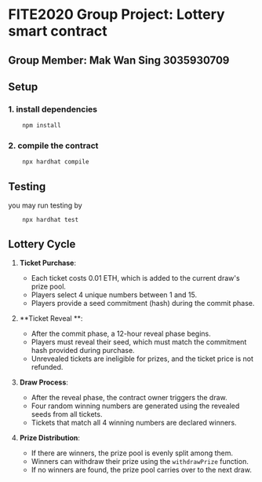 # FITE2020 Group Project: Lottery smart contract
## Group Member: Mak Wan Sing 3035930709
## Setup

### 1. install dependencies
```bash
    npm install
```

### 2. compile the contract
```bash
    npx hardhat compile
```

## Testing
you may run testing by
```
    npx hardhat test
```

## Lottery Cycle
1. **Ticket Purchase**:
   - Each ticket costs 0.01 ETH, which is added to the current draw's prize pool.
   - Players select 4 unique numbers between 1 and 15.
   - Players provide a seed commitment (hash) during the commit phase.

2. **Ticket Reveal **:
   - After the commit phase, a 12-hour reveal phase begins.
   - Players must reveal their seed, which must match the commitment hash provided during purchase.
   - Unrevealed tickets are ineligible for prizes, and the ticket price is not refunded.

3. **Draw Process**:
   - After the reveal phase, the contract owner triggers the draw.
   - Four random winning numbers are generated using the revealed seeds from all tickets.
   - Tickets that match all 4 winning numbers are declared winners.

4. **Prize Distribution**:
   - If there are winners, the prize pool is evenly split among them.
   - Winners can withdraw their prize using the `withdrawPrize` function.
   - If no winners are found, the prize pool carries over to the next draw.
